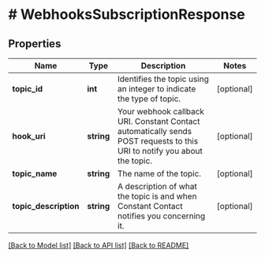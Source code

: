 # # WebhooksSubscriptionResponse

## Properties

Name | Type | Description | Notes
------------ | ------------- | ------------- | -------------
**topic_id** | **int** | Identifies the topic using an integer to indicate the type of topic. | [optional]
**hook_uri** | **string** | Your webhook callback URI. Constant Contact automatically sends POST requests to this URI to notify you about the topic. | [optional]
**topic_name** | **string** | The name of the topic. | [optional]
**topic_description** | **string** | A description of what the topic is and when Constant Contact notifies you concerning it. | [optional]

[[Back to Model list]](../../README.md#models) [[Back to API list]](../../README.md#endpoints) [[Back to README]](../../README.md)
